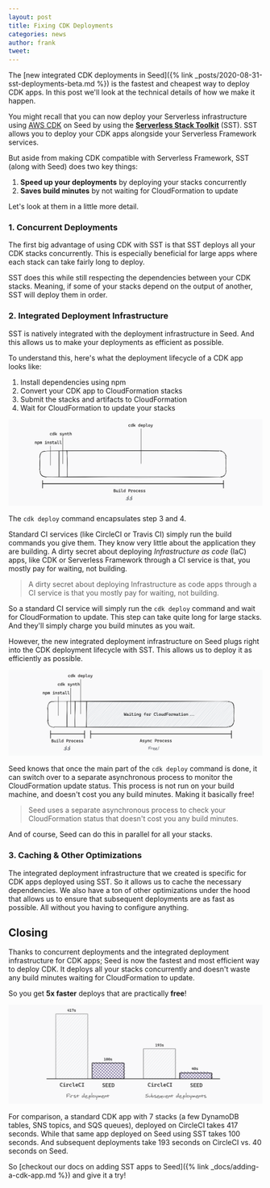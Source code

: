 ```yaml
---
layout: post
title: Fixing CDK Deployments
categories: news
author: frank
tweet: 
---
```


The [new integrated CDK deployments in Seed]({% link _posts/2020-08-31-sst-deployments-beta.md %}) is the fastest and cheapest way to deploy CDK apps. In this post we'll look at the technical details of how we make it happen.

You might recall that you can now deploy your Serverless infrastructure using [AWS CDK](https://aws.amazon.com/cdk/) on Seed by using the [**Serverless Stack Toolkit**](https://github.com/serverless-stack/serverless-stack) (SST). SST allows you to deploy your CDK apps alongside your Serverless Framework services.

But aside from making CDK compatible with Serverless Framework, SST (along with Seed) does two key things:

1. **Speed up your deployments** by deploying your stacks concurrently
2. **Saves build minutes** by not waiting for CloudFormation to update

Let's look at them in a little more detail.

### 1. Concurrent Deployments

The first big advantage of using CDK with SST is that SST deploys all your CDK stacks concurrently. This is especially beneficial for large apps where each stack can take fairly long to deploy.

SST does this while still respecting the dependencies between your CDK stacks. Meaning, if some of your stacks depend on the output of another, SST will deploy them in order.

### 2. Integrated Deployment Infrastructure

SST is natively integrated with the deployment infrastructure in Seed. And this allows us to make your deployments as efficient as possible.

To understand this, here's what the deployment lifecycle of a CDK app looks like:

1. Install dependencies using npm
2. Convert your CDK app to CloudFormation stacks
3. Submit the stacks and artifacts to CloudFormation
4. Wait for CloudFormation to update your stacks

![CDK deployment lifecycle](/assets/blog/fixing-cdk-deployments/cdk-deployment-lifecycle.png)

The `cdk deploy` command encapsulates step 3 and 4.

Standard CI services (like CircleCI or Travis CI) simply run the build commands you give them. They know very little about the application they are building. A dirty secret about deploying _Infrastructure as code_ (IaC) apps, like CDK or Serverless Framework through a CI service is that, you mostly pay for waiting, not building.

> A dirty secret about deploying Infrastructure as code apps through a CI service is that you mostly pay for waiting, not building.

So a standard CI service will simply run the `cdk deploy` command and wait for CloudFormation to update. This step can take quite long for large stacks. And they'll simply charge you build minutes as you wait.

However, the new integrated deployment infrastructure on Seed plugs right into the CDK deployment lifecycle with SST. This allows us to deploy it as efficiently as possible.

![CDK deployment lifecycle](/assets/blog/fixing-cdk-deployments/cdk-deploy-process-in-seed-with-sst.png)

Seed knows that once the main part of the `cdk deploy` command is done, it can switch over to a separate asynchronous process to monitor the CloudFormation update status. This process is not run on your build machine, and doesn't cost you any build minutes. Making it basically free!

> Seed uses a separate asynchronous process to check your CloudFormation status that doesn't cost you any build minutes.

And of course, Seed can do this in parallel for all your stacks.

### 3. Caching & Other Optimizations

The integrated deployment infrastructure that we created is specific for CDK apps deployed using SST. So it allows us to cache the necessary dependencies. We also have a ton of other optimizations under the hood that allows us to ensure that subsequent deployments are as fast as possible. All without you having to configure anything.

## Closing

Thanks to concurrent deployments and the integrated deployment infrastructure for CDK apps; Seed is now the fastest and most efficient way to deploy CDK. It deploys all your stacks concurrently and doesn't waste any build minutes waiting for CloudFormation to update.

So you get **5x faster** deploys that are practically **free**!

![CDK deployments CircleCI vs Seed](/assets/blog/fixing-cdk-deployments/cdk-deployments-circleci-vs-seed.png)

For comparison, a standard CDK app with 7 stacks (a few DynamoDB tables, SNS topics, and SQS queues), deployed on CircleCI takes 417 seconds. While that same app deployed on Seed using SST takes 100 seconds. And subsequent deployments take 193 seconds on CircleCI vs. 40 seconds on Seed.

So [checkout our docs on adding SST apps to Seed]({% link _docs/adding-a-cdk-app.md %}) and give it a try!
